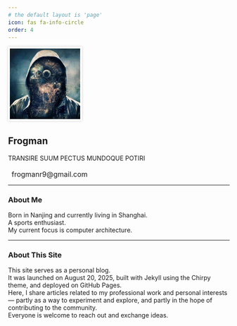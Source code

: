 ```yaml
---
# the default layout is 'page'
icon: fas fa-info-circle
order: 4
---
```


<div class="d-flex flex-column align-items-center text-center mb-4">
  <!-- Avatar -->
  <img src="/assets/img/avatar.png" alt="Frogman" class="rounded-circle avatar-border" width="160" height="160">
  
  <!-- Name -->
  <h2 class="fw-bold mb-1 frogman-name">Frogman</h2>
  
  <!-- Motto -->
  <p class="fst-italic text-muted motto">
    TRANSIRE SUUM PECTUS MUNDOQUE POTIRI
  </p>

  <!-- Contact -->
  <div class="contact-bar">
    <a href="mailto:frogmanr9@gmail.com" class="icon-link">
      <i class="fas fa-envelope"></i>
      <span class="email-text">frogmanr9@gmail.com</span>
    </a>
  </div>
</div>

<!-- Custom CSS -->
<style>
/* Avatar border and shadow */
.avatar-border {
  border: 2px solid #fff;
  padding: 2px;
  box-shadow: 0 0 5px rgba(0,0,0,0.2);
}

/* Name font */
.frogman-name {
  font-weight: 700;
  font-family: "Inter", "Helvetica Neue", Arial, sans-serif;
}

/* Motto spacing */
.motto {
  line-height: 1.4;
  margin-bottom: 0.75rem;
}

/* Contact bar spacing */
.contact-bar {
  margin-top: 0.75rem;
}

/* Icon link */
.icon-link {
  text-decoration: none;
  color: inherit;
  display: inline-flex;
  align-items: center;
  font-size: 1rem;
}

/* Icon spacing */
.icon-link i {
  font-size: 1.2rem;
}

.email-text {
  margin-left: 0.5rem;
}

@media (max-width: 480px) {
  .icon-link {
    flex-wrap: wrap;
    word-break: break-all;
  }

  .icon-link i {
    margin-bottom: 0.25rem;
    margin-left: 0
  }
}
</style>

---

### About Me

Born in Nanjing and currently living in Shanghai.  
A sports enthusiast.  
My current focus is computer architecture.

---

### About This Site

This site serves as a personal blog.  
It was launched on August 20, 2025, built with Jekyll using the Chirpy theme, and deployed on GitHub Pages.  
Here, I share articles related to my professional work and personal interests — partly as a way to experiment and explore, and partly in the hope of contributing to the community.  
Everyone is welcome to reach out and exchange ideas.

